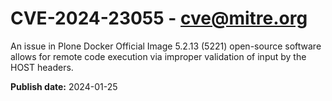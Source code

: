 # CVE-2024-23055 - cve@mitre.org

An issue in Plone Docker Official Image 5.2.13 (5221) open-source software allows for remote code execution via improper validation of input by the HOST headers.

**Publish date:** 2024-01-25
